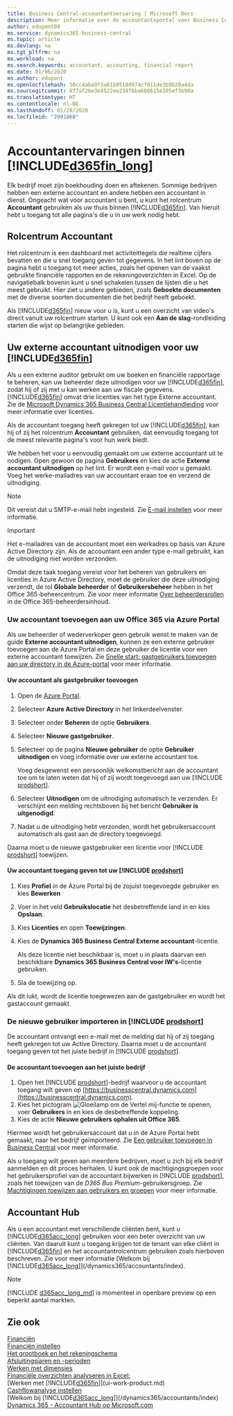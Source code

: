 ```yaml
---
title: Business Central-accountantservaring | Microsoft Docs
description: Meer informatie over de accountantsportal voor Business Central en het accountantrolcentrum dat interne en externe accountants in het cliëntbedrijf ondersteunt.
author: edupont04
ms.service: dynamics365-business-central
ms.topic: article
ms.devlang: na
ms.tgt_pltfrm: na
ms.workload: na
ms.search.keywords: accountant, accounting, financial report
ms.date: 01/06/2020
ms.author: edupont
ms.openlocfilehash: 50cc4aba9f3a01b9518d974cf011de3b9b20a4da
ms.sourcegitcommit: 877af26e3e4522ee234fbba606615e105ef3e90a
ms.translationtype: HT
ms.contentlocale: nl-BE
ms.lasthandoff: 01/28/2020
ms.locfileid: "2991868"
---
```

# <a name="accountant-experiences-in-included365fin_longincludesd365fin_long_mdmd"></a>Accountantervaringen binnen [!INCLUDE[d365fin_long](includes/d365fin_long_md.md)]
Elk bedrijf moet zijn boekhouding doen en aftekenen. Sommige bedrijven hebben een externe accountant en andere hebben een accountant in dienst. Ongeacht wat voor accountant u bent, u kunt het rolcentrum **Accountant** gebruiken als uw thuis binnen [!INCLUDE[d365fin](includes/d365fin_md.md)]. Van hieruit hebt u toegang tot alle pagina's die u in uw werk nodig hebt.  

## <a name="accountant-role-center"></a>Rolcentrum Accountant
Het rolcentrum is een dashboard met activiteittegels die realtime cijfers bevatten en die u snel toegang geven tot gegevens. In het lint boven op de pagina hebt u toegang tot meer acties, zoals het openen van de vaakst gebruikte financiële rapporten en de rekeningoverzichten in Excel. Op de navigatiebalk bovenin kunt u snel schakelen tussen de lijsten die u het meest gebruikt. Hier ziet u andere gebieden, zoals **Geboekte documenten** met de diverse soorten documenten die het bedrijf heeft geboekt.  

Als [!INCLUDE[d365fin](includes/d365fin_md.md)] nieuw voor u is, kunt u een overzicht van video's direct vanuit uw rolcentrum starten. U kunt ook een **Aan de slag**-rondleiding starten die wijst op belangrijke gebieden.  

## <a name="inviteaccountant"></a>Uw externe accountant uitnodigen voor uw [!INCLUDE[d365fin](includes/d365fin_md.md)]
Als u een externe auditor gebruikt om uw boeken en financiële rapportage te beheren, kan uw beheerder deze uitnodigen voor uw [!INCLUDE[d365fin](includes/d365fin_md.md)], zodat hij of zij met u kan werken aan uw fiscale gegevens. [!INCLUDE[d365fin](includes/d365fin_md.md)] omvat drie licenties van het type Externe accountant. Zie de [Microsoft Dynamics 365 Business Central Licentiehandleiding](https://go.microsoft.com/fwlink/?LinkId=871590) voor meer informatie over licenties.

Als de accountant toegang heeft gekregen tot uw [!INCLUDE[d365fin](includes/d365fin_md.md)], kan hij of zij het rolcentrum **Accountant** gebruiken, dat eenvoudig toegang tot de meest relevante pagina's voor hun werk biedt.  

We hebben het voor u eenvoudig gemaakt om uw externe accountant uit te nodigen. Open gewoon de pagina **Gebruikers** en kies de actie **Externe accountant uitnodigen** op het lint. Er wordt een e-mail voor u gemaakt. Voeg het werke-mailadres van uw accountant eraan toe en verzend de uitnodiging.  

> [!Note]  
> Dit vereist dat u SMTP-e-mail hebt ingesteld. Zie [E-mail instellen](admin-how-setup-email.md) voor meer informatie.   

<!-- ![Invite your accountant](./media/finance-invite-accountant/invite-accountant.png)-->

> [!IMPORTANT]  
> Het e-mailadres van de accountant moet een werkadres op basis van Azure Active Directory zijn. Als de accountant een ander type e-mail gebruikt, kan de uitnodiging niet worden verzonden. 
> 
> Omdat deze taak toegang vereist voor het beheren van gebruikers en licenties in Azure Active Directory, moet de gebruiker die deze uitnodiging verzendt, de rol **Globale beheerder** of **Gebruikersbeheer** hebben in het Office 365-beheercentrum. Zie voor meer informatie [Over beheerdersrollen](/office365/admin/add-users/about-admin-roles) in de Office 365-beheerdersinhoud.  

### <a name="adding-your-accountant-to-your-office-365-via-azure-portal"></a>Uw accountant toevoegen aan uw Office 365 via Azure Portal

Als uw beheerder of wederverkoper geen gebruik wenst te maken van de guide **Externe accountant uitnodigen**, kunnen ze een externe gebruiker toevoegen aan de Azure Portal en deze gebruiker de licentie voor een externe accountant toewijzen. Zie [Snelle start: gastgebruikers toevoegen aan uw directory in de Azure-portal](/azure/active-directory/b2b/b2b-quickstart-add-guest-users-portal) voor meer informatie.

#### <a name="to-add-your-accountant-as-a-guest-user"></a>Uw accountant als gastgebruiker toevoegen

1. Open de [Azure Portal](https://portal.azure.com/).
2. Selecteer **Azure Active Directory** in het linkerdeelvenster.
3. Selecteer onder **Beheren** de optie **Gebruikers**.
4. Selecteer **Nieuwe gastgebruiker**.
5. Selecteer op de pagina **Nieuwe gebruiker** de optie **Gebruiker uitnodigen** en voeg informatie over uw externe accountant toe.  

   Voeg desgewenst een persoonlijk welkomstbericht aan de accountant toe om te laten weten dat hij of zij wordt toegevoegd aan uw [!INCLUDE [prodshort](includes/prodshort.md)].

6. Selecteer **Uitnodigen** om de uitnodiging automatisch te verzenden. Er verschijnt een melding rechtsboven bij het bericht **Gebruiker is uitgenodigd**. 
7. Nadat u de uitnodiging hebt verzonden, wordt het gebruikersaccount automatisch als gast aan de directory toegevoegd.

Daarna moet u de nieuwe gastgebruiker een licentie voor [!INCLUDE [prodshort](includes/prodshort.md)] toewijzen.

#### <a name="to-give-your-accountant-access-to-your-include-prodshortincludesprodshortmd"></a>Uw accountant toegang geven tot uw [!INCLUDE [prodshort](includes/prodshort.md)]

1. Kies **Profiel** in de Azure Portal bij de zojuist toegevoegde gebruiker en kies **Bewerken**
2. Voer in het veld **Gebruikslocatie** het desbetreffende land in en kies **Opslaan**.
3. Kies **Licenties** en open **Toewijzingen**.
4. Kies de **Dynamics 365 Business Central Externe accountant**-licentie.  

    Als deze licentie niet beschikbaar is, moet u in plaats daarvan een beschikbare **Dynamics 365 Business Central voor IW's**-licentie gebruiken.
5. Sla de toewijzing op.

Als dit lukt, wordt de licentie toegewezen aan de gastgebruiker en wordt het gastaccount gemaakt.

### <a name="importing-the-new-user-into-include-prodshortincludesprodshortmd"></a>De nieuwe gebruiker importeren in [!INCLUDE [prodshort](includes/prodshort.md)]

De accountant ontvangt een e-mail met de melding dat hij of zij toegang heeft gekregen tot uw Active Directory. Daarna moet u de accountant toegang geven tot het juiste bedrijf in [!INCLUDE [prodshort](includes/prodshort.md)].

#### <a name="to-add-the-accountant-to-the-right-company"></a>De accountant toevoegen aan het juiste bedrijf

1. Open het [!INCLUDE [prodshort](includes/prodshort.md)]-bedrijf waarvoor u de accountant toegang wilt geven op [https://businesscentral.dynamics.com](https://businesscentral.dynamics.com).
2. Kies het pictogram ![Gloeilamp om de Vertel mij-functie te openen](media/ui-search/search_small.png "Vertel me wat u wilt doen"), voer **Gebruikers** in en kies de desbetreffende koppeling.  
3. Kies de actie **Nieuwe gebruikers ophalen uit Office 365**.

Hiermee wordt het gebruikersaccount dat u in de Azure Portal hebt gemaakt, naar het bedrijf geïmporteerd. Zie [Een gebruiker toevoegen in Business Central](ui-how-users-permissions.md#to-add-a-user-in-business-central) voor meer informatie.  

Als u toegang wilt geven aan meerdere bedrijven, moet u zich bij elk bedrijf aanmelden en dit proces herhalen. U kunt ook de machtigingsgroepen voor het gebruikersprofiel van de accountant bijwerken in [!INCLUDE [prodshort](includes/prodshort.md)], zoals het toewijzen van de *D365 Bus Premium*-gebruikersgroep. Zie [Machtigingen toewijzen aan gebruikers en groepen](ui-define-granular-permissions.md) voor meer informatie.  

## <a name="accountant-hub"></a>Accountant Hub

Als u een accountant met verschillende cliënten bent, kunt u [!INCLUDE[d365acc_long](includes/d365acc_long_md.md)] gebruiken voor een beter overzicht van uw cliënten. Van daaruit kunt u toegang krijgen tot de tenant van elke cliënt in [!INCLUDE[d365fin](includes/d365fin_md.md)] en het accountantrolcentrum gebruiken zoals hierboven beschreven. Zie voor meer informatie [Welkom bij [!INCLUDE[d365acc_long](includes/d365acc_long_md.md)]](/dynamics365/accountants/index).  

> [!NOTE]
> [!INCLUDE [d365acc_long_md](includes/d365acc_long_md.md)] is momenteel in openbare preview op een beperkt aantal markten.

## <a name="see-also"></a>Zie ook

[Financiën](finance.md)  
[Financiën instellen](finance-setup-finance.md)  
[Het grootboek en het rekeningschema](finance-general-ledger.md)  
[Afsluitingsjaren en -perioden](year-close-years-periods.md)  
[Werken met dimensies](finance-dimensions.md)  
[Financiële overzichten analyseren in Excel:](finance-analyze-excel.md)  
[Werken met [!INCLUDE[d365fin](includes/d365fin_md.md)]](ui-work-product.md)  
[Cashflowanalyse instellen](finance-setup-cash-flow-analyses.md)  
[Welkom bij [!INCLUDE[d365acc_long](includes/d365acc_long_md.md)]](/dynamics365/accountants/index)  
[Dynamics 365 - Accountant Hub op Microsoft.com](https://www.microsoft.com/dynamics365/financial-insights-for-accountants)  
